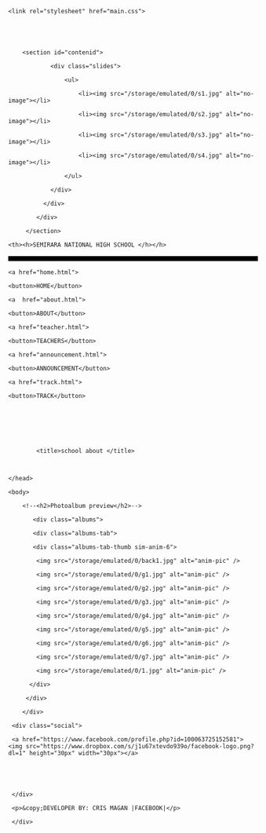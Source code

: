 <!DOCTYPE html>

<html>

<head>

    <link rel="stylesheet" href="main.css">

    

    

        <section id="contenid">

                <div class="slides">

                    <ul>

                        <li><img src="/storage/emulated/0/s1.jpg" alt="no-image"></li>

                        <li><img src="/storage/emulated/0/s2.jpg" alt="no-image"></li>

                        <li><img src="/storage/emulated/0/s3.jpg" alt="no-image"></li>

                        <li><img src="/storage/emulated/0/s4.jpg" alt="no-image"></li>

                    </ul>

                </div>

              </div>

            </div>

         </section>

        

  <table style="width: 101%">

  <tr>

    <th><h>SEMIRARA NATIONAL HIGH SCHOOL </h></h>

              

  </th>

  </tr>

    

<style>

table, th, td {

  border:5px solid black;

}

</style>

</table>

    <a href="home.html">      

    <button>HOME</button>       

    <a  href="about.html">    

    <button>ABOUT</button>

    <a href="teacher.html">         

    <button>TEACHERS</button>              

    <a href="announcement.html">         

    <button>ANNOUNCEMENT</button>         

    <a href="track.html">         

    <button>TRACK</button>

    

               

     

            <title>school about </title>

        

    </head>

    <body>

        <!--<h2>Photoalbum preview</h2>-->

           <div class="albums">

           <div class="albums-tab">

           <div class="albums-tab-thumb sim-anim-6">

            <img src="/storage/emulated/0/back1.jpg" alt="anim-pic" />

            <img src="/storage/emulated/0/g1.jpg" alt="anim-pic" />

            <img src="/storage/emulated/0/g2.jpg" alt="anim-pic" />

            <img src="/storage/emulated/0/g3.jpg" alt="anim-pic" />

            <img src="/storage/emulated/0/g4.jpg" alt="anim-pic" />

            <img src="/storage/emulated/0/g5.jpg" alt="anim-pic" />

            <img src="/storage/emulated/0/g6.jpg" alt="anim-pic" />

            <img src="/storage/emulated/0/g7.jpg" alt="anim-pic" />

            <img src="/storage/emulated/0/1.jpg" alt="anim-pic" />

          </div>

         </div>

        </div>

    

        

          

  

<div class="footer"> 

     <div class="social"> 

     <a href="https://www.facebook.com/profile.php?id=100063725152581"><img src="https://www.dropbox.com/s/j1u67xtevdo939o/facebook-logo.png?dl=1" height="30px" width="30px"></a>

     

      

     </div>

     <p>&copy;DEVELOPER BY: CRIS MAGAN |FACEBOOK|</p> 

     </div> 

  

        

          

  

</body>

</html>
